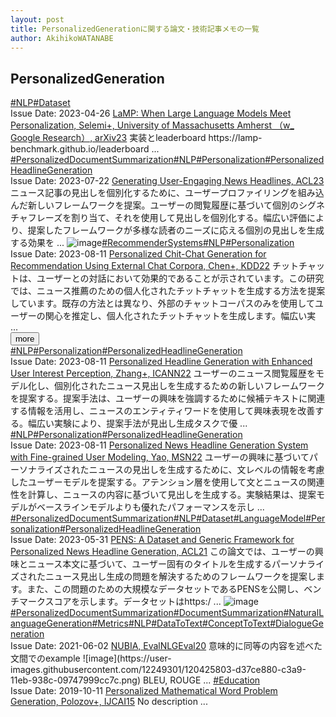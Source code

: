 ```yaml
---
layout: post
title: PersonalizedGenerationに関する論文・技術記事メモの一覧
author: AkihikoWATANABE
---
```

## PersonalizedGeneration
<div class="visible-content">
<a class="button" href="articles/NLP.html">#NLP</a><a class="button" href="articles/Dataset.html">#Dataset</a><br><span class="issue_date">Issue Date: 2023-04-26</span>
<a href="https://github.com/AkihikoWatanabe/paper_notes/issues/536">LaMP: When Large Language Models Meet Personalization, Selemi+, University of Massachusetts Amherst （w_ Google Research）, arXiv23</a>
<span class="snippet">実装とleaderboardhttps://lamp-benchmark.github.io/leaderboard ...</span>
<a class="button" href="articles/PersonalizedDocumentSummarization.html">#PersonalizedDocumentSummarization</a><a class="button" href="articles/NLP.html">#NLP</a><a class="button" href="articles/Personalization.html">#Personalization</a><a class="button" href="articles/PersonalizedHeadlineGeneration.html">#PersonalizedHeadlineGeneration</a><br><span class="issue_date">Issue Date: 2023-07-22</span>
<a href="https://github.com/AkihikoWatanabe/paper_notes/issues/893">Generating User-Engaging News Headlines, ACL23</a>
<span class="snippet">ニュース記事の見出しを個別化するために、ユーザープロファイリングを組み込んだ新しいフレームワークを提案。ユーザーの閲覧履歴に基づいて個別のシグネチャフレーズを割り当て、それを使用して見出しを個別化する。幅広い評価により、提案したフレームワークが多様な読者のニーズに応える個別の見出しを生成する効果を ...</span>
<img src="https://github.com/AkihikoWatanabe/paper_notes/assets/12249301/847933e1-deb2-4379-addb-6cdd65e29ee8" alt="image"><a class="button" href="articles/RecommenderSystems.html">#RecommenderSystems</a><a class="button" href="articles/NLP.html">#NLP</a><a class="button" href="articles/Personalization.html">#Personalization</a><br><span class="issue_date">Issue Date: 2023-08-11</span>
<a href="https://github.com/AkihikoWatanabe/paper_notes/issues/927">Personalized Chit-Chat Generation for Recommendation Using External Chat Corpora, Chen+, KDD22</a>
<span class="snippet">チットチャットは、ユーザーとの対話において効果的であることが示されています。この研究では、ニュース推薦のための個人化されたチットチャットを生成する方法を提案しています。既存の方法とは異なり、外部のチャットコーパスのみを使用してユーザーの関心を推定し、個人化されたチットチャットを生成します。幅広い実 ...</span>
</div>
<button onclick="showMore(0)">more</button>

<div class="hidden-content">
<a class="button" href="articles/NLP.html">#NLP</a><a class="button" href="articles/Personalization.html">#Personalization</a><a class="button" href="articles/PersonalizedHeadlineGeneration.html">#PersonalizedHeadlineGeneration</a><br><span class="issue_date">Issue Date: 2023-08-11</span>
<a href="https://github.com/AkihikoWatanabe/paper_notes/issues/928">Personalized Headline Generation with Enhanced User Interest Perception, Zhang+, ICANN22</a>
<span class="snippet">ユーザーのニュース閲覧履歴をモデル化し、個別化されたニュース見出しを生成するための新しいフレームワークを提案する。提案手法は、ユーザーの興味を強調するために候補テキストに関連する情報を活用し、ニュースのエンティティワードを使用して興味表現を改善する。幅広い実験により、提案手法が見出し生成タスクで優 ...</span>
<a class="button" href="articles/NLP.html">#NLP</a><a class="button" href="articles/Personalization.html">#Personalization</a><a class="button" href="articles/PersonalizedHeadlineGeneration.html">#PersonalizedHeadlineGeneration</a><br><span class="issue_date">Issue Date: 2023-08-11</span>
<a href="https://github.com/AkihikoWatanabe/paper_notes/issues/929">Personalized News Headline Generation System with Fine-grained User Modeling, Yao, MSN22</a>
<span class="snippet">ユーザーの興味に基づいてパーソナライズされたニュースの見出しを生成するために、文レベルの情報を考慮したユーザーモデルを提案する。アテンション層を使用して文とニュースの関連性を計算し、ニュースの内容に基づいて見出しを生成する。実験結果は、提案モデルがベースラインモデルよりも優れたパフォーマンスを示し ...</span>
<a class="button" href="articles/PersonalizedDocumentSummarization.html">#PersonalizedDocumentSummarization</a><a class="button" href="articles/NLP.html">#NLP</a><a class="button" href="articles/Dataset.html">#Dataset</a><a class="button" href="articles/LanguageModel.html">#LanguageModel</a><a class="button" href="articles/Personalization.html">#Personalization</a><a class="button" href="articles/PersonalizedHeadlineGeneration.html">#PersonalizedHeadlineGeneration</a><br><span class="issue_date">Issue Date: 2023-05-31</span>
<a href="https://github.com/AkihikoWatanabe/paper_notes/issues/706">PENS: A Dataset and Generic Framework for Personalized News Headline Generation, ACL21</a>
<span class="snippet">この論文では、ユーザーの興味とニュース本文に基づいて、ユーザー固有のタイトルを生成するパーソナライズされたニュース見出し生成の問題を解決するためのフレームワークを提案します。また、この問題のための大規模なデータセットであるPENSを公開し、ベンチマークスコアを示します。データセットはhttps:/ ...</span>
<img src="https://github.com/AkihikoWatanabe/paper_notes/assets/12249301/cd4fa969-03c0-4539-bcec-25ba3204ffc9" alt="image"><a class="button" href="articles/PersonalizedDocumentSummarization.html">#PersonalizedDocumentSummarization</a><a class="button" href="articles/DocumentSummarization.html">#DocumentSummarization</a><a class="button" href="articles/NaturalLanguageGeneration.html">#NaturalLanguageGeneration</a><a class="button" href="articles/Metrics.html">#Metrics</a><a class="button" href="articles/NLP.html">#NLP</a><a class="button" href="articles/DataToText.html">#DataToText</a><a class="button" href="articles/ConceptToText.html">#ConceptToText</a><a class="button" href="articles/DialogueGeneration.html">#DialogueGeneration</a><br><span class="issue_date">Issue Date: 2021-06-02</span>
<a href="https://github.com/AkihikoWatanabe/paper_notes/issues/367">NUBIA, EvalNLGEval20</a>
<span class="snippet">意味的に同等の内容を述べた文間でのexample![image](https://user-images.githubusercontent.com/12249301/120425803-d37ce880-c3a9-11eb-938c-09747999cc7c.png)BLEU, ROUGE ...</span>
<a class="button" href="articles/Education.html">#Education</a><br><span class="issue_date">Issue Date: 2019-10-11</span>
<a href="https://github.com/AkihikoWatanabe/paper_notes/issues/328">Personalized Mathematical Word Problem Generation, Polozov+, IJCAI15</a>
<span class="snippet">No description ...</span>
<button onclick="hideContent(0)" style="display: none;">hide</button>
</div>
